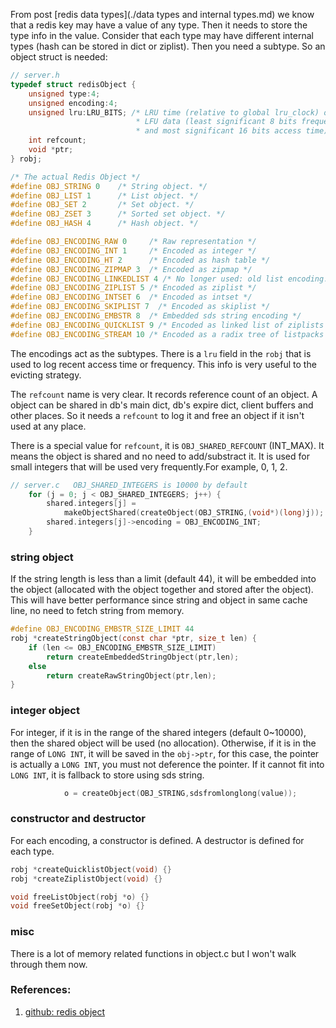 <!---
tags: redis, source code, type
-->

From post [redis data types](./data types and internal types.md) we know that a redis
 key may have a value of any type. Then it needs to store the type info in the value.
Consider that each type may have different internal types (hash can be stored in dict
 or ziplist). Then you need a subtype. So an object struct is needed:

```c
// server.h
typedef struct redisObject {
    unsigned type:4;
    unsigned encoding:4;
    unsigned lru:LRU_BITS; /* LRU time (relative to global lru_clock) or
                            * LFU data (least significant 8 bits frequency
                            * and most significant 16 bits access time). */
    int refcount;
    void *ptr;
} robj;

/* The actual Redis Object */
#define OBJ_STRING 0    /* String object. */
#define OBJ_LIST 1      /* List object. */
#define OBJ_SET 2       /* Set object. */
#define OBJ_ZSET 3      /* Sorted set object. */
#define OBJ_HASH 4      /* Hash object. */

#define OBJ_ENCODING_RAW 0     /* Raw representation */
#define OBJ_ENCODING_INT 1     /* Encoded as integer */
#define OBJ_ENCODING_HT 2      /* Encoded as hash table */
#define OBJ_ENCODING_ZIPMAP 3  /* Encoded as zipmap */
#define OBJ_ENCODING_LINKEDLIST 4 /* No longer used: old list encoding. */
#define OBJ_ENCODING_ZIPLIST 5 /* Encoded as ziplist */
#define OBJ_ENCODING_INTSET 6  /* Encoded as intset */
#define OBJ_ENCODING_SKIPLIST 7  /* Encoded as skiplist */
#define OBJ_ENCODING_EMBSTR 8  /* Embedded sds string encoding */
#define OBJ_ENCODING_QUICKLIST 9 /* Encoded as linked list of ziplists */
#define OBJ_ENCODING_STREAM 10 /* Encoded as a radix tree of listpacks */
```

The encodings act as the subtypes. There is a `lru` field in the `robj` that is used
 to log recent access time or frequency. This info is very useful to the evicting
 strategy.

The `refcount` name is very clear. It records reference count of an object. A object
 can be shared in db's main dict, db's expire dict, client buffers and other places.
So it needs a `refcount` to log it and free an object if it isn't used at any place.

There is a special value for `refcount`, it is `OBJ_SHARED_REFCOUNT` (INT_MAX). It
 means the object is shared and no need to add/substract it. It is used for small
 integers that will be used very frequently.For example, 0, 1, 2.

```c
// server.c   OBJ_SHARED_INTEGERS is 10000 by default
    for (j = 0; j < OBJ_SHARED_INTEGERS; j++) {
        shared.integers[j] =
            makeObjectShared(createObject(OBJ_STRING,(void*)(long)j));
        shared.integers[j]->encoding = OBJ_ENCODING_INT;
    }
```

### string object
If the string length is less than a limit (default 44), it will be embedded into the
 object (allocated with the object together and stored after the object). This will
 have better performance since string and object in same cache line, no need to fetch
 string from memory.

```c
#define OBJ_ENCODING_EMBSTR_SIZE_LIMIT 44
robj *createStringObject(const char *ptr, size_t len) {
    if (len <= OBJ_ENCODING_EMBSTR_SIZE_LIMIT)
        return createEmbeddedStringObject(ptr,len);
    else
        return createRawStringObject(ptr,len);
}
```

### integer object
For integer, if it is in the range of the shared integers (default 0~10000), then the
 shared object will be used (no allocation). Otherwise, if it is in the range of
 `LONG INT`, it will be saved in the `obj->ptr`, for this case, the pointer is actually
 a `LONG INT`, you must not deference the pointer. If it cannot fit into `LONG INT`,
 it is fallback to store using sds string.

```c
            o = createObject(OBJ_STRING,sdsfromlonglong(value));
```

### constructor and destructor
For each encoding, a constructor is defined. A destructor is defined for each type.

```c
robj *createQuicklistObject(void) {}
robj *createZiplistObject(void) {}

void freeListObject(robj *o) {}
void freeSetObject(robj *o) {}
```

### misc
There is a lot of memory related functions in object.c but I won't walk through them now.

### References:
1. [github: redis object](https://github.com/antirez/redis/blob/unstable/src/object.c)
